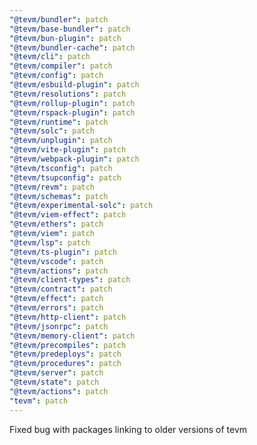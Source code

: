 ```yaml
---
"@tevm/bundler": patch
"@tevm/base-bundler": patch
"@tevm/bun-plugin": patch
"@tevm/bundler-cache": patch
"@tevm/cli": patch
"@tevm/compiler": patch
"@tevm/config": patch
"@tevm/esbuild-plugin": patch
"@tevm/resolutions": patch
"@tevm/rollup-plugin": patch
"@tevm/rspack-plugin": patch
"@tevm/runtime": patch
"@tevm/solc": patch
"@tevm/unplugin": patch
"@tevm/vite-plugin": patch
"@tevm/webpack-plugin": patch
"@tevm/tsconfig": patch
"@tevm/tsupconfig": patch
"@tevm/revm": patch
"@tevm/schemas": patch
"@tevm/experimental-solc": patch
"@tevm/viem-effect": patch
"@tevm/ethers": patch
"@tevm/viem": patch
"@tevm/lsp": patch
"@tevm/ts-plugin": patch
"@tevm/vscode": patch
"@tevm/actions": patch
"@tevm/client-types": patch
"@tevm/contract": patch
"@tevm/effect": patch
"@tevm/errors": patch
"@tevm/http-client": patch
"@tevm/jsonrpc": patch
"@tevm/memory-client": patch
"@tevm/precompiles": patch
"@tevm/predeploys": patch
"@tevm/procedures": patch
"@tevm/server": patch
"@tevm/state": patch
"@tevm/actions": patch
"tevm": patch
---
```


Fixed bug with packages linking to older versions of tevm

